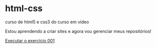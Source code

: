 # html-css
 curso de html5 e css3 do curso em vídeo

 Estou aprendendo a criar sites e agora vou gerenciar meus repositórios!

 <a href="https://lucasjuvino.github.io/html-css/exerc%C3%ADcios/ex010/index.html">Executar o exercício 001</a>
